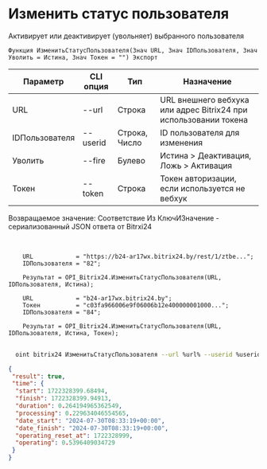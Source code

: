 ﻿---
sidebar_position: 5
---

# Изменить статус пользователя
 Активирует или деактивирует (увольняет) выбранного пользователя



`Функция ИзменитьСтатусПользователя(Знач URL, Знач IDПользователя, Знач Уволить = Истина, Знач Токен = "") Экспорт`

  | Параметр | CLI опция | Тип | Назначение |
  |-|-|-|-|
  | URL | --url | Строка | URL внешнего вебхука или адрес Bitrix24 при использовании токена |
  | IDПользователя | --userid | Строка, Число | ID пользователя для изменения |
  | Уволить | --fire | Булево | Истина > Деактивация, Ложь > Активация |
  | Токен | --token | Строка | Токен авторизации, если используется не вебхук |

  
  Возвращаемое значение:   Соответствие Из КлючИЗначение - сериализованный JSON ответа от Bitrxi24

<br/>




```bsl title="Пример кода"
    URL            = "https://b24-ar17wx.bitrix24.by/rest/1/ztbe...";
    IDПользователя = "82";

    Результат = OPI_Bitrix24.ИзменитьСтатусПользователя(URL, IDПользователя, Истина);

    URL            = "b24-ar17wx.bitrix24.by";
    Токен          = "c03fa966006e9f06006b12e400000001000...";
    IDПользователя = "84";

    Результат = OPI_Bitrix24.ИзменитьСтатусПользователя(URL, IDПользователя, Истина, Токен);
```



```sh title="Пример команды CLI"
    
  oint bitrix24 ИзменитьСтатусПользователя --url %url% --userid %userid% --fire %fire% --token %token%

```

```json title="Результат"
{
 "result": true,
 "time": {
  "start": 1722328399.68494,
  "finish": 1722328399.94913,
  "duration": 0.264194965362549,
  "processing": 0.229634046554565,
  "date_start": "2024-07-30T08:33:19+00:00",
  "date_finish": "2024-07-30T08:33:19+00:00",
  "operating_reset_at": 1722328999,
  "operating": 0.5396409034729
 }
}
```
